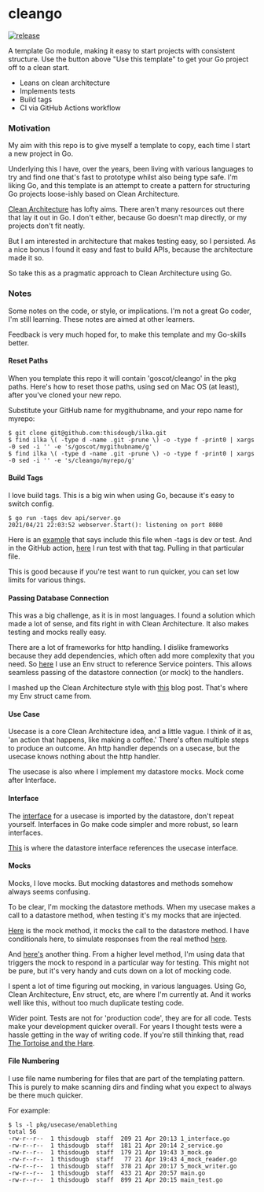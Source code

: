 # cleango

[![release](https://github.com/goscot/cleango/actions/workflows/release.yaml/badge.svg)](https://github.com/goscot/cleango/actions/workflows/release.yaml)

A template Go module, making it easy to start projects with consistent structure.
Use the button above "Use this template" to get your Go project off to a clean start.

* Leans on clean architecture
* Implements tests
* Build tags
* CI via GitHub Actions workflow

### Motivation
My aim with this repo is to give myself a template to copy, each time I start a new project in Go.

Underlying this I have, over the years, been living with various languages to try and find one that's fast to prototype whilst also being type safe.
I'm liking Go, and this template is an attempt to create a pattern for structuring Go projects loose-ishly based on Clean Architecture.

[Clean Architecture](https://blog.cleancoder.com/uncle-bob/2012/08/13/the-clean-architecture.html) has lofty aims.
There aren't many resources out there that lay it out in Go.
I don't either, because Go doesn't map directly, or my projects don't fit neatly.

But I am interested in architecture that makes testing easy, so I persisted.
As a nice bonus I found it easy and fast to build APIs, because the architecture made it so.

So take this as a pragmatic approach to Clean Architecture using Go.

### Notes
Some notes on the code, or style, or implications.
I'm not a great Go coder, I'm still learning.
These notes are aimed at other learners.

Feedback is very much hoped for, to make this template and my Go-skills better.

#### Reset Paths
When you template this repo it will contain 'goscot/cleango' in the pkg paths.
Here's how to reset those paths, using sed on Mac OS (at least), after you've cloned your new repo.

Substitute your GitHub name for mygithubname, and your repo name for myrepo:
```
$ git clone git@github.com:thisdougb/ilka.git
$ find ilka \( -type d -name .git -prune \) -o -type f -print0 | xargs -0 sed -i '' -e 's/goscot/mygithubname/g'
$ find ilka \( -type d -name .git -prune \) -o -type f -print0 | xargs -0 sed -i '' -e 's/cleango/myrepo/g'
```

#### Build Tags
I love build tags.
This is a big win when using Go, because it's easy to switch config.

```
$ go run -tags dev api/server.go
2021/04/21 22:03:52 webserver.Start(): listening on port 8080
```

Here is an [example](https://github.com/goscot/cleango/blob/204df73075f69d8ff3fff555f1b739f40c060d3a/config/dev_config.go#L1) that says include this file when -tags is dev or test.
And in the GitHub action, [here](https://github.com/goscot/cleango/blob/204df73075f69d8ff3fff555f1b739f40c060d3a/.github/workflows/branches.yaml#L43) I run test with that tag.
Pulling in that particular file.

This is good because if you're test want to run quicker, you can set low limits for various things.

#### Passing Database Connection
This was a big challenge, as it is in most languages.
I found a solution which made a lot of sense, and fits right in with Clean Architecture.
It also makes testing and mocks really easy.

There are a lot of frameworks for http handling.
I dislike frameworks because they add dependencies, which often add more complexity that you need.
So [here](https://github.com/goscot/cleango/blob/main/api/handlers/env.go) I use an Env struct to reference Service pointers.
This allows seamless passing of the datastore connection (or mock) to the handlers.

I mashed up the Clean Architecture style with [this](https://www.alexedwards.net/blog/organising-database-access) blog post.
That's where my Env struct came from.

#### Use Case
Usecase is a core Clean Architecture idea, and a little vague.
I think of it as, 'an action that happens, like making a coffee.'
There's often multiple steps to produce an outcome.
An http handler depends on a usecase, but the usecase knows nothing about the http handler.

The usecase is also where I implement my datastore mocks.
Mock come after Interface.

#### Interface
The [interface](https://github.com/goscot/cleango/blob/main/pkg/usecase/enablething/1_interface.go) for a usecase is imported by the datastore, don't repeat yourself.
Interfaces in Go make code simpler and more robust, so learn interfaces.

[This](https://github.com/goscot/cleango/blob/2e28d75fb42b6559c34dab7fd86ac69aaacbeb8e/pkg/datastore/interface.go#L12) is where the datastore interface references the usecase interface.

#### Mocks
Mocks, I love mocks.
But mocking datastores and methods somehow always seems confusing.

To be clear, I'm mocking the datastore methods.
When my usecase makes a call to a datastore method, when testing it's my mocks that are injected.

[Here](https://github.com/goscot/cleango/blob/main/pkg/usecase/enablething/5_mock_writer.go) is the mock method, it mocks the call to the datastore method.
I have conditionals here, to simulate responses from the real method [here](https://github.com/goscot/cleango/blob/971877d70fe85886b42d81e1025da26a6b7978c4/pkg/datastore/redis/thing.go#L7).

And [here's](https://github.com/goscot/cleango/blob/971877d70fe85886b42d81e1025da26a6b7978c4/api/handlers/enablething_test.go#L24) another thing.
From a higher level method, I'm using data that triggers the mock to respond in a particular way for testing.
This might not be pure, but it's very handy and cuts down on a lot of mocking code.

I spent a lot of time figuring out mocking, in various languages.
Using Go, Clean Architecture, Env struct, etc, are where I'm currently at.
And it works well like this, without too much duplicate testing code.

Wider point.
Tests are not for 'production code', they are for all code.
Tests make your development quicker overall.
For years I thought tests were a hassle getting in the way of writing code.
If you're still thinking that, read [The Tortoise and the Hare](https://en.wikipedia.org/wiki/The_Tortoise_and_the_Hare).

#### File Numbering
I use file name numbering for files that are part of the templating pattern.
This is purely to make scanning dirs and finding what you expect to always be there much quicker.

For example:
```
$ ls -l pkg/usecase/enablething
total 56
-rw-r--r--  1 thisdougb  staff  209 21 Apr 20:13 1_interface.go
-rw-r--r--  1 thisdougb  staff  181 21 Apr 20:14 2_service.go
-rw-r--r--  1 thisdougb  staff  179 21 Apr 19:43 3_mock.go
-rw-r--r--  1 thisdougb  staff   77 21 Apr 19:43 4_mock_reader.go
-rw-r--r--  1 thisdougb  staff  378 21 Apr 20:17 5_mock_writer.go
-rw-r--r--  1 thisdougb  staff  433 21 Apr 20:57 main.go
-rw-r--r--  1 thisdougb  staff  899 21 Apr 20:15 main_test.go
```
